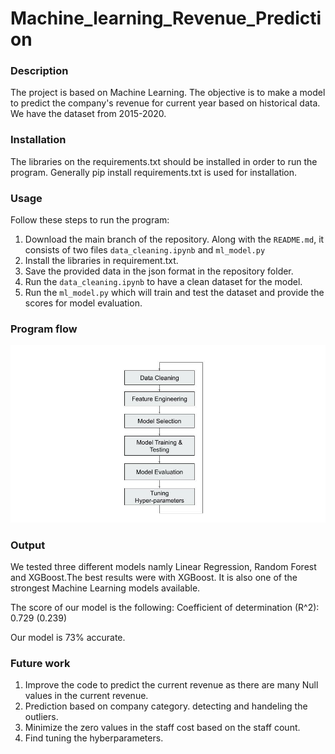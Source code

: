 # Machine_learning_Revenue_Prediction

### Description  

The project is based on Machine Learning. The objective is to make a model to predict the company's revenue for current year based on historical data. We have the dataset from 2015-2020. 

### Installation
The libraries on the requirements.txt should be installed in order to run the program.
Generally pip install requirements.txt is used for installation.

### Usage  
Follow these steps to run the program:

1. Download the main branch of the repository. Along with the `README.md`, it consists of two files `data_cleaning.ipynb` and `ml_model.py`
2. Install the libraries in requirement.txt.
3. Save the provided data in the json format in the repository folder.
4. Run the `data_cleaning.ipynb` to have a clean dataset for the model.
5. Run the `ml_model.py` which will train and test the dataset and provide the scores for model evaluation.

### Program flow  
![flowchart](Machine_Learning_Workflow.jpg)

### Output
We tested three different models namly Linear Regression, Random Forest and XGBoost.The best results were with XGBoost. It is also one of the strongest Machine Learning models available.

The score of our model is the following:
Coefficient of determination (R^2): 0.729 (0.239)

Our model is 73% accurate. 

### Future work
1. Improve the code to predict the current revenue as there are many Null values in the current revenue.
2. Prediction based on company category. detecting and handeling the outliers.
3. Minimize the zero values in the staff cost based on the staff count.
4. Find tuning the hyberparameters.




